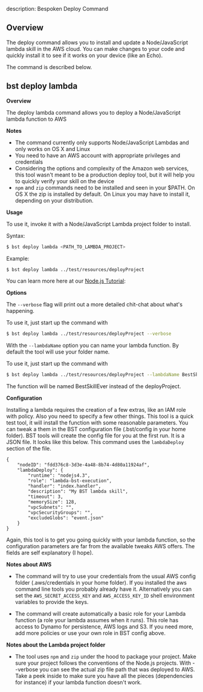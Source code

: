 description: Bespoken Deploy Command

## Overview
The deploy command allows you to install and update a Node/JavaScript lambda skill in the AWS cloud. 
You can make changes to your code and quickly install it to see if it works on your device (like an Echo).

The command is described below.

## bst deploy lambda


**Overview**  

The deploy lambda command allows you to deploy a Node/JavaScript lambda function to AWS


**Notes**

- The command currently only supports Node/JavaScript Lambdas and only works on OS X and Linux
- You need to have an AWS account with appropriate privileges and credentials
- Considering the options and complexity of the Amazon web services, this tool wasn't meant to be a production deploy tool,
  but it will help you to quickly verify your skill on the device
- `npm` and `zip` commands need to be installed and seen in your $PATH. On OS X the zip is installed by default. 
  On Linux you may have to install it, depending on your distribution. 


**Usage**  

To use it, invoke it with a Node/JavaScript Lambda project folder to install.

Syntax:
```bash
$ bst deploy lambda <PATH_TO_LAMBDA_PROJECT>
```

Example:  
```bash
$ bst deploy lambda ../test/resources/deployProject
```

You can learn more here at our [Node.js Tutorial](/tutorials/tutorial_lambda_nodejs):


**Options**

The `--verbose` flag will print out a more detailed chit-chat about what's happening.

To use it, just start up the command with

```bash
$ bst deploy lambda ../test/resources/deployProject --verbose
```

With the `--lambdaName` option you can name your lambda function. By default the tool will use your folder name.

To use it, just start up the command with

```bash
$ bst deploy lambda ../test/resources/deployProject --lambdaName BestSkillEver
```

The function will be named BestSkillEver instead of the deployProject. 


**Configuration**

Installing a lambda requires the creation of a few extras, like an IAM role with policy. Also you need to specify a few other things.
This tool is a quick test tool, it will install the function with some reasonable parameters. You can tweak a them
in the BST configuration file (.bst/config in your home folder). BST tools will create the config file for you at the first run. 
It is a JSON file. It looks like this below. This command uses the `lambdaDeploy` section of the file.


```
{
    "nodeID": "fdd376c8-3d3e-4a48-8b74-4d80a11924af",
    "lambdaDeploy": {
        "runtime": "nodejs4.3",
        "role": "lambda-bst-execution",
        "handler": "index.handler",
        "description": "My BST lambda skill",
        "timeout": 3,
        "memorySize": 128,
        "vpcSubnets": "",
        "vpcSecurityGroups": "",
        "excludeGlobs": "event.json"
    }
}
```

Again, this tool is to get you going quickly with your lambda function, so the configuration parameters are far from the available
tweaks AWS offers. The fields are self explanatory (I hope).


**Notes about AWS**

- The command will try to use your credentials from the usual AWS config folder (.aws/credentials in your home folder). 
If you installed the aws command line tools you probably already have it.
Alternatively you can set the `AWS_SECRET_ACCESS_KEY` and `AWS_ACCESS_KEY_ID` shell environment variables to provide the keys.

- The command will create automatically a basic role for your Lambda function (a role your lambda assumes when it runs). 
This role has access to Dynamo for persistence, AWS logs and S3. If you need more, add more policies or use your own role in BST config above.


**Notes about the Lambda project folder**

- The tool uses `npm` and `zip` under the hood to package your project. Make sure your project follows the conventions 
of the Node.js projects. With --verbose you can see the actual zip file path that was deployed to AWS. 
Take a peek inside to make sure you have all the pieces (dependencies for instance) if your lambda function doesn't work.
